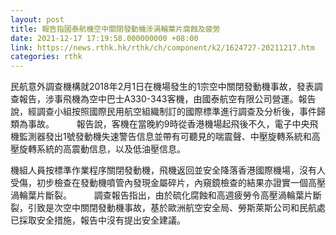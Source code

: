 ```yaml
---
layout: post
title: 報告指國泰航機空中關閉發動機涉渦輪葉片腐蝕及疲勞
date: 2021-12-17 17:19:58.000000000 +08:00
link: https://news.rthk.hk/rthk/ch/component/k2/1624727-20211217.htm
categories: rthk
---
```


民航意外調查機構就2018年2月1日在機場發生的1宗空中關閉發動機事故，發表調查報告，涉事飛機為空中巴士A330-343客機，由國泰航空有限公司營運。報告說，經調查小組按照國際民用航空組織制訂的國際標準進行調查及分析後，事件歸類為事故。
　　 
報告說，客機在當晚約9時從香港機場起飛後不久，電子中央飛機監測器發出1號發動機失速警告信息並帶有可聽見的喘震聲、中壓旋轉系統和高壓旋轉系統的高震動信息，以及低油壓信息。

機組人員按標準作業程序關閉發動機，飛機返回並安全降落香港國際機場，沒有人受傷，初步檢查在發動機噴管內發現金屬碎片，內窺鏡檢查的結果亦證實一個高壓渦輪葉片斷裂。
　　 
調查報告指出，由於硫化腐蝕和高週疲勞令高壓渦輪葉片斷裂，引致是次空中關閉發動機事故，基於歐洲航空安全局、勞斯萊斯公司和民航處已採取安全措施，報告中沒有提出安全建議。
